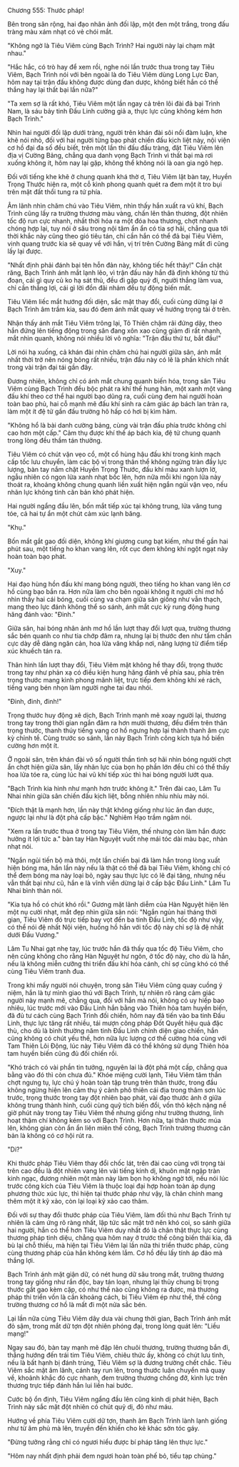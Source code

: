 




Chương 555: Thước pháp!


Bên trong sân rộng, hai đạo nhân ảnh đối lập, một đen một trắng, trong đấu tràng màu xám nhạt có vẻ chói mắt.

"Không ngờ là Tiêu Viêm cùng Bạch Trình? Hai người này lại chạm mặt nhau."

"Hắc hắc, có trò hay để xem rồi, nghe nói lần trước thua trong tay Tiêu Viêm, Bạch Trình nói với bên ngoài là do Tiêu Viêm dùng Long Lực Đan, hôm nay tại trận đấu không được dùng đan dược, không biết hắn có thể thắng hay lại thất bại lần nữa?"

"Ta xem sợ là rất khó, Tiêu Viêm một lần ngay cả trên lôi đài đả bại Trình Nam, là sáu bảy tinh Đấu Linh cường giả a, thực lực cũng không kém hơn Bạch Trình."

Nhìn hai người đối lập dưới tràng, người trên khán đài sôi nổi đàm luận, khe khẽ nói nhỏ, đối với hai người từng bạo phát chiến đấu kịch liệt này, nội viện cơ hồ đại đa số đều biết, trên một lần thi đấu đấu tràng, đặt Tiêu Viêm lên địa vị Cường Bảng, chẳng qua danh vọng Bạch Trình vì thất bại mà rơi xuống không ít, hôm nay lại gặp, không thể không nói là oan gia ngõ hẹp.

Đối với tiếng khe khẽ ở chung quanh khá thờ ơ, Tiêu Viêm lật bàn tay, Huyền Trọng Thước hiện ra, một cỗ kình phong quanh quét ra đem một ít tro bụi trên mặt đất thổi tung ra tứ phía.

Âm lãnh nhìn chăm chú vào Tiêu Viêm, nhìn thấy hắn xuất ra vũ khí, Bạch Trình cũng lấy ra trường thương màu vàng, chấn lên thân thương, đột nhiên tốc độ run cực nhanh, nhất thời hóa ra một đóa hoa thương, chợt nhanh chóng hợp lại, tuy nói ở sâu trong nội tâm ẩn ẩn có tia sợ hãi, chẳng qua tới thời khắc này cũng theo gió tiêu tán, chỉ cần hắn có thể đả bại Tiêu Viêm, vinh quang trước kia sẽ quay về với hắn, vị trí trên Cường Bảng mất đi cũng lấy lại được.

"Nhất định phải đánh bại tên hỗn đản này, không tiếc hết thảy!" Cắn chặt răng, Bạch Trình ánh mắt lạnh lẽo, vì trận đấu này hắn đã định không từ thủ đoạn, cái gì quy củ ko hạ sát thủ, đều đi gặp quỷ đi, người thắng làm vua, chỉ cần thắng lợi, cái gì lời đồn đãi nhảm đều tự động biến mất.

Tiêu Viêm liếc mắt hướng đối diện, sắc mặt thay đổi, cuối cùng dừng lại ở Bạch Trình âm trầm kia, sau đó đem ánh mắt quay về hướng trọng tài ở trên.

Nhận thấy ánh mắt Tiêu Viêm trông lại, Tô Thiên chậm rãi đứng dậy, theo hắn đứng lên tiếng động trong sân đang xôn xao cũng giảm đi rất nhanh, mắt nhìn quanh, không nói nhiều lời vô nghĩa: "Trận đấu thứ tư, bắt đầu!"

Lời nói hạ xuống, cả khán đài nhìn chăm chú hai người giữa sân, ánh mắt nhất thời trở nên nóng bỏng rất nhiều, trận đấu này có lẽ là phấn khích nhất trong vài trận đại tái gần đây.

Đương nhiên, không chỉ có ánh mắt chung quanh biến hóa, trong sân Tiêu Viêm cùng Bạch Trình đều bộc phát ra khí thế hung hãn, một xanh một vàng đấu khí theo cơ thể hai người bạo dũng ra, cuối cùng đem hai người hoàn toàn bao phủ, hai cỗ mạnh mẽ đấu khí sinh ra cảm giác áp bách lan tràn ra, làm một ít đệ tử gần đấu trường hô hấp có hơi bị kìm hãm.

"Không hổ là bài danh cường bảng, cùng vài trận đấu phía trước không chỉ cao hơn một cấp." Cảm thụ được khí thế áp bách kia, đệ tử chung quanh trong lòng đều thầm tán thưởng.

Tiêu Viêm có chút vặn vẹo cổ, một cổ hùng hậu đấu khí trong kinh mạch cấp tốc lưu chuyển, làm các bộ vị trong thân thể không ngừng tràn đầy lực lượng, bàn tay nắm chặt Huyền Trọng Thước, đấu khí màu xanh lượn lờ, ngẫu nhiên có ngọn lửa xanh nhạt bốc lên, hơn nữa mỗi khi ngọn lửa này thoát ra, khoảng không chung quanh liền xuất hiện ngắn ngủi vặn vẹo, nếu nhãn lực không tinh căn bản khó phát hiện.

Hai người ngẩng đầu lên, bốn mắt tiếp xúc tại không trung, lửa văng tung tóe, cả hai tự ẩn một chút cảm xúc lạnh băng.

"Khụ."

Bốn mắt gắt gao đối diện, không khí giương cung bạt kiếm, như thế gần hai phút sau, một tiếng ho khan vang lên, rốt cục đem không khí ngột ngạt này hoàn toàn bạo phát.

"Xuy."

Hai đạo hùng hồn đấu khí mang bóng người, theo tiếng ho khan vang lên cơ hồ cùng bạo bắn ra. Hơn nữa làm cho bên ngoài không ít người chỉ mơ hồ nhìn thấy hai cái bóng, cuối cùng va chạm giữa sân giống như vẫn thạch, mang theo lực đánh không thể so sánh, ánh mắt cực kỳ rung động hung hăng đánh vào: "Đinh."

Giữa sân, hai bóng nhân ảnh mơ hồ lần lượt thay đổi lượt qua, trường thương sắc bén quanh co như tia chớp đâm ra, nhưng lại bị thước đen như tấm chắn cực dày dễ dàng ngăn cản, hoa lửa văng khắp nơi, năng lượng từ điểm tiếp xúc khuếch tán ra.

Thân hình lần lượt thay đổi, Tiêu Viêm mặt không hề thay đổi, trọng thước trong tay như phản xạ có điều kiện hung hăng đánh về phía sau, phía trên trọng thước mang kình phong mãnh liệt, trực tiếp đem không khí xé rách, tiếng vang bén nhọn làm người nghe tai đau nhói.

"Đinh, đinh, đinh!"

Trọng thước huy động xê dịch, Bạch Trình mạnh mẽ xoay người lại, thương trong tay trong thời gian ngắn đâm ra hơn mười thương, đều điểm trên thân trọng thước, thanh thúy tiếng vang cơ hồ ngưng hợp lại thành thanh âm cực kỳ chỉnh tề. Cùng trước so sánh, lần này Bạch Trình công kích tựa hồ biến cường hơn một ít.

Ở ngoài sân, trên khán đài vô số người thần tình sợ hãi nhìn bóng người chợt ẩn chợt hiện giữa sân, lấy nhãn lực của bọn họ phần lớn đều chỉ có thể thấy hoa lửa tóe ra, cùng lúc hai vũ khí tiếp xúc thì hai bóng người lướt qua.

"Bạch Trình kia hình như mạnh hơn trước không ít." Trên đài cao, Lâm Tu Nhai nhìn giữa sân chiến đấu kịch liệt, bỗng nhiên nhíu nhíu mày nói.

"Đích thật là mạnh hơn, lần này thật không giống như lúc ăn đan dược, ngược lại như là đột phá cấp bậc." Nghiêm Hạo trầm ngâm nói.

"Xem ra lần trước thua ở trong tay Tiêu Viêm, thế nhưng còn làm hắn được hưởng ít lợi tức a." bàn tay Hàn Nguyệt vuốt nhẹ mái tóc dài màu bạc, nhàn nhạt nói.

"Ngắn ngủi tiến bộ mà thôi, một lần chiến bại đã làm hắn trong lòng xuất hiện bóng ma, hắn lần này nếu là thật có thể đả bại Tiêu Viêm, không chỉ có thể đem bóng ma này loại bỏ, ngày sau thực lực có lẽ đại tăng, nhưng nếu vẫn thất bại như cũ, hắn e là vĩnh viễn dừng lại ở cấp bậc Đấu Linh." Lâm Tu Nhai bình thản nói.

"Kia tựa hồ có chút khó rồi." Gương mặt lãnh diễm của Hàn Nguyệt hiện lên một nụ cười nhạt, mắt đẹp nhìn giữa sân nói: "Ngắn ngủn hai tháng thời gian, Tiêu Viêm đó trực tiếp bay vọt đến ba tinh Đấu Linh, tốc độ như vậy, có thể nói đệ nhất Nội viện, huống hồ hắn với tốc độ này chỉ sợ là đệ nhất dưới Đấu Vương."

Lâm Tu Nhai gạt nhẹ tay, lúc trước hắn đã thấy qua tốc độ Tiêu Viêm, cho nên cũng không cho rằng Hàn Nguyệt hư ngôn, ở tốc độ này, cho dù là hắn, nếu là không miễn cưỡng thi triển đấu khí hóa cánh, chỉ sợ cũng khó có thể cùng Tiêu Viêm tranh đua.

Trong khi mấy người nói chuyện, trong sân Tiêu Viêm cũng quay cuồng ý niệm, hắn là tự mình giao thủ với Bạch Trình, tự nhiên rõ ràng cảm giác người này mạnh mẽ, chẳng qua, đối với hắn mà nói, không có uy hiếp bao nhiêu, lúc trước mới vào Đấu Linh hắn bằng vào Thiên hỏa tam huyền biến, đã đủ tư cách cùng Bạch Trình đối chiến, hôm nay đã tiến vào ba tinh Đấu Linh, thực lực tăng rất nhiều, tái mượn công pháp Đốt Quyết hiệu quả đặc thù, cho dù là bình thường năm tinh Đấu Linh chính diện giao chiến, hắn cũng không có chút yếu thế, hơn nữa lực lượng cơ thể cường hóa cùng với Tam Thiên Lôi Động, lúc này Tiêu Viêm đã có thể không sử dụng Thiên hỏa tam huyền biến cũng đủ đối chiến rồi.

"Khó trách có vài phần tin tưởng, nguyên lai là đột phá một cấp, chẳng qua bằng vào đó thì còn chưa đủ." Khóe miệng cười lạnh, Tiêu Viêm tâm thần chợt ngưng tụ, lực chú ý hoàn toàn tập trung trên thân thước, trong đầu không ngừng hiện lên cảm thụ ý cảnh phô thiên cái địa trong thâm sơn lúc trước, trọng thước trong tay đột nhiên bạo phát, vài đạo thước ảnh ở giữa không trung thành hình, cuối cùng quỹ tích biến đổi, vốn thô kệch nặng nề giờ phút này trong tay Tiêu Viêm thế nhưng giống như trường thương, linh hoạt thậm chí không kém so với Bạch Trình. Hơn nữa, tại thân thước múa lên, không gian còn ẩn ẩn liên miên thế công, Bạch Trình trường thương căn bản là không có cơ hội rút ra.

"Di?"

Khi thước pháp Tiêu Viêm thay đổi chốc lát, trên đài cao cùng với trọng tài trên cao đều là đột nhiên vang lên vài tiếng kinh dị, khuôn mặt ngập tràn kinh ngạc, đương nhiên một màn này làm bọn họ không ngờ tới, nếu nói lúc trước công kích của Tiêu Viêm là thuộc loại đại hợp hoàn toàn áp dụng phương thức xúc lực, thì hiện tại thước pháp như vậy, là chân chính mang thêm một ít kỹ xảo, còn lại loại kỹ xảo cao thâm.

Đối với sự thay đổi thước pháp của Tiêu Viêm, làm đối thủ như Bạch Trình tự nhiên là cảm ứng rõ ràng nhất, lập tức sắc mặt trở nên khó coi, so sánh giữa hai người, hắn có thể hơn Tiêu Viêm duy nhất đó là chân thật thực lực cùng thương pháp tinh diệu, chẳng qua hôm nay ở trước thế công biến thái kia, đã bù lại chỗ thiếu, mà hiện tại Tiêu Viêm lại lần nữa thi triển thước pháp, cũng cùng thương pháp của hắn không kém lắm. Cơ hồ đều lấy tính áp đảo mà thắng lợi.

Bạch Trình ánh mặt giận dữ, có nét hung dữ sâu trong mắt, trường thương trong tay giống như rắn độc, bay tán loạn, nhưng lại thủy chung bị trọng thước gắt gao kèm cặp, có như thế nào cũng không ra được, mà thương pháp thi triển vốn là cần khoảng cách, bị Tiêu Viêm ép như thế, thế công trường thương cơ hồ là mất đi một nửa sắc bén.

Lại lần nữa cùng Tiêu Viêm dây dưa vài chung thời gian, Bạch Trình ánh mắt đỏ sậm, trong mắt dữ tợn đột nhiên phóng đại, trong lòng quát lên: "Liều mạng!"

Ngay sau đó, bàn tay mạnh mẽ đập lên chuôi thương, trường thương bắn đi, thẳng hướng đến trái tim Tiêu Viêm, chiêu thức ấy, không có chút lưu tình, nếu là bất hạnh bị đánh trúng, Tiêu Viêm sợ là đương trường chết chắc. Tiêu Viêm sắc mặt âm lãnh, cánh tay run lên, trong thước luân chuyển mà quay về, khoảnh khắc đó cực nhanh, đem trường thương chống đỡ, kình lực trên thương trực tiếp đánh hắn lui liền hai bước.

Cước bộ ổn định, Tiêu Viêm ngẩng đầu lên cũng kinh dị phát hiện, Bạch Trình này sắc mặt đột nhiên có chút quỷ dị, đỏ như máu.

Hướng về phía Tiêu Viêm cười dữ tợn, thanh âm Bạch Trình lành lạnh giống như từ âm phủ mà lên, truyền đến khiến cho kẻ khác sởn tóc gáy.

"Đừng tưởng rằng chỉ có ngươi hiểu được bí pháp tăng lên thực lực."

"Hôm nay nhất định phải đem ngươi hoàn toàn phế bỏ, tiểu tạp chủng."




